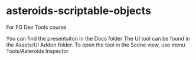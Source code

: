 # asteroids-scriptable-objects
For FG Dev Tools course

You can find the presentaiton in the Docs folder
The UI tool can be found in the Assets/UI Addon folder. 
To open the tool in the Scene view, use menu Tools/Asteroids Inspector
